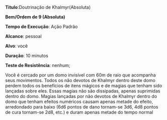**Titulo**:Doutrinação de Khalmyr(Absoluta)

**Bem/Ordem de 9 (Absoluta)**

**Tempo de Execução**: Ação Padrão

**Alcance**: pessoal

**Alvo**: você

**Duração**: 10 minutos

**Teste de Resistência**: nenhum;

Você é cercado por um domo invisível com 60m de raio que acompanha seus movimentos. Todos os não devotos de Khalmyr dentro deste domo perdem todos os benefícios de itens mágicos e de magias que tenham sido lançadas sobre eles. Essas magias não são dissipadas, apenas suprimidas dentro do domo. 
Magias lançadas por não devotos de Khalmyr dentro do domo que tenham efeitos numéricos causam apenas metade do efeito, arredondado para baixo (6d6 pontos de dano tornam-se 3d6, 4d8 pontos de cura tornam-se 2d8, etc.) e duram apenas metade do tempo normal
